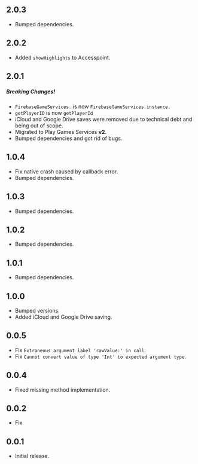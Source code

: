 ## 2.0.3

- Bumped dependencies.

## 2.0.2

- Added `showHighlights` to Accesspoint.

## 2.0.1

##### Breaking Changes!

- `FirebaseGameServices.` is now `FirebaseGameServices.instance.`
- `getPlayerID` is now `getPlayerId`
- iCloud and Google Drive saves were removed due to technical debt and being out
  of scope.
- Migrated to Play Games Services **v2**.
- Bumped dependencies and got rid of bugs.

## 1.0.4

- Fix native crash caused by callback error.
- Bumped dependencies.

## 1.0.3

- Bumped dependencies.

## 1.0.2

- Bumped dependencies.

## 1.0.1

- Bumped dependencies.

## 1.0.0

- Bumped versions.
- Added iCloud and Google Drive saving.

## 0.0.5

- Fix `Extraneous argument label 'rawValue:' in call`.
- Fix `Cannot convert value of type 'Int' to expected argument type`.

## 0.0.4

- Fixed missing method implementation.

## 0.0.2

- Fix

## 0.0.1

- Initial release.
